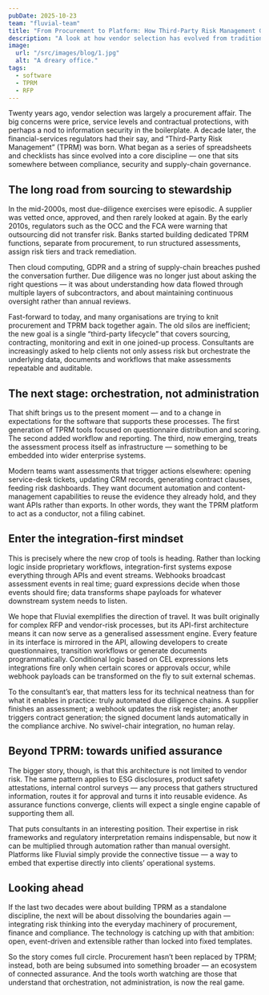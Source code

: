 ```yaml
---
pubDate: 2025-10-23
team: "fluvial-team"
title: "From Procurement to Platform: How Third-Party Risk Management Grew Up"
description: "A look at how vendor selection has evolved from traditional procurement to integrated third-party risk management — and how modern, API-driven platforms are reshaping assessment and assurance processes."
image:
  url: "/src/images/blog/1.jpg"
  alt: "A dreary office."
tags: 
  - software
  - TPRM
  - RFP
---
```


Twenty years ago, vendor selection was largely a procurement affair. The big concerns were price, service levels and contractual protections, with perhaps a nod to information security in the boilerplate. A decade later, the financial-services regulators had their say, and “Third-Party Risk Management” (TPRM) was born. What began as a series of spreadsheets and checklists has since evolved into a core discipline — one that sits somewhere between compliance, security and supply-chain governance.

## The long road from sourcing to stewardship

In the mid-2000s, most due-diligence exercises were episodic. A supplier was vetted once, approved, and then rarely looked at again. By the early 2010s, regulators such as the OCC and the FCA were warning that outsourcing did not transfer risk. Banks started building dedicated TPRM functions, separate from procurement, to run structured assessments, assign risk tiers and track remediation.

Then cloud computing, GDPR and a string of supply-chain breaches pushed the conversation further. Due diligence was no longer just about asking the right questions — it was about understanding how data flowed through multiple layers of subcontractors, and about maintaining continuous oversight rather than annual reviews.

Fast-forward to today, and many organisations are trying to knit procurement and TPRM back together again. The old silos are inefficient; the new goal is a single “third-party lifecycle” that covers sourcing, contracting, monitoring and exit in one joined-up process. Consultants are increasingly asked to help clients not only assess risk but orchestrate the underlying data, documents and workflows that make assessments repeatable and auditable.

## The next stage: orchestration, not administration

That shift brings us to the present moment — and to a change in expectations for the software that supports these processes. The first generation of TPRM tools focused on questionnaire distribution and scoring. The second added workflow and reporting. The third, now emerging, treats the assessment process itself as infrastructure — something to be embedded into wider enterprise systems.

Modern teams want assessments that trigger actions elsewhere: opening service-desk tickets, updating CRM records, generating contract clauses, feeding risk dashboards. They want document automation and content-management capabilities to reuse the evidence they already hold, and they want APIs rather than exports. In other words, they want the TPRM platform to act as a conductor, not a filing cabinet.

## Enter the integration-first mindset

This is precisely where the new crop of tools is heading. Rather than locking logic inside proprietary workflows, integration-first systems expose everything through APIs and event streams. Webhooks broadcast assessment events in real time; guard expressions decide when those events should fire; data transforms shape payloads for whatever downstream system needs to listen.

We hope that Fluvial exemplifies the direction of travel. It was built originally for complex RFP and vendor-risk processes, but its API-first architecture means it can now serve as a generalised assessment engine. Every feature in its interface is mirrored in the API, allowing developers to create questionnaires, transition workflows or generate documents programmatically. Conditional logic based on CEL expressions lets integrations fire only when certain scores or approvals occur, while webhook payloads can be transformed on the fly to suit external schemas.

To the consultant’s ear, that matters less for its technical neatness than for what it enables in practice: truly automated due diligence chains. A supplier finishes an assessment; a webhook updates the risk register; another triggers contract generation; the signed document lands automatically in the compliance archive. No swivel-chair integration, no human relay.

## Beyond TPRM: towards unified assurance

The bigger story, though, is that this architecture is not limited to vendor risk. The same pattern applies to ESG disclosures, product safety attestations, internal control surveys — any process that gathers structured information, routes it for approval and turns it into reusable evidence. As assurance functions converge, clients will expect a single engine capable of supporting them all.

That puts consultants in an interesting position. Their expertise in risk frameworks and regulatory interpretation remains indispensable, but now it can be multiplied through automation rather than manual oversight. Platforms like Fluvial simply provide the connective tissue — a way to embed that expertise directly into clients’ operational systems.

## Looking ahead

If the last two decades were about building TPRM as a standalone discipline, the next will be about dissolving the boundaries again — integrating risk thinking into the everyday machinery of procurement, finance and compliance. The technology is catching up with that ambition: open, event-driven and extensible rather than locked into fixed templates.

So the story comes full circle. Procurement hasn’t been replaced by TPRM; instead, both are being subsumed into something broader — an ecosystem of connected assurance. And the tools worth watching are those that understand that orchestration, not administration, is now the real game.